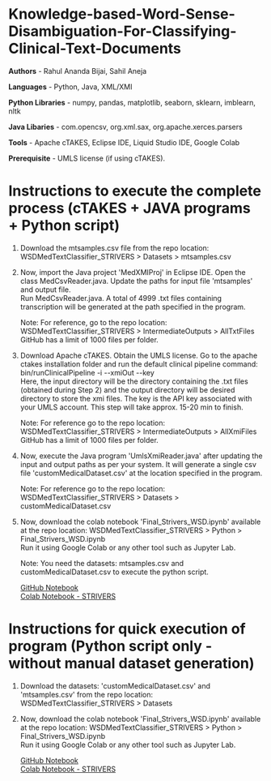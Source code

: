 # Knowledge-based-Word-Sense-Disambiguation-For-Classifying-Clinical-Text-Documents

**Authors** - Rahul Ananda Bijai, Sahil Aneja

**Languages** - Python, Java, XML/XMI

**Python Libraries** - numpy, pandas, matplotlib, seaborn, sklearn, imblearn, nltk

**Java Libaries** - com.opencsv, org.xml.sax, org.apache.xerces.parsers

**Tools** - Apache cTAKES, Eclipse IDE, Liquid Studio IDE, Google Colab

**Prerequisite** - UMLS license (if using cTAKES).

# Instructions to execute the complete process (cTAKES + JAVA programs + Python script)
1) Download the mtsamples.csv file from the repo location: WSDMedTextClassifier_STRIVERS > Datasets > mtsamples.csv

2) Now, import the Java project 'MedXMIProj' in Eclipse IDE. Open the class MedCsvReader.java. Update the paths for input file 'mtsamples' and output file.  
   Run MedCsvReader.java. A total of 4999 .txt files containing transcription will be generated at the path specified in the program.  

   Note: For reference, go to the repo location: WSDMedTextClassifier_STRIVERS > IntermediateOutputs > AllTxtFiles
   GitHub has a limit of 1000 files per folder.

3) Download Apache cTAKES. Obtain the UMLS license.
   Go to the apache ctakes installation folder and run the default clinical pipeline command:  
   bin/runClinicalPipeline -i <input-directory-name> --xmiOut <output-directory-name> --key <umls-api-key>   
   Here, the input directory will be the directory containing the .txt files (obtained during Step 2) and the output directory will be desired directory to store the xmi        files. The key is the API key associated with your UMLS account.
   This step will take approx. 15-20 min to finish.

   Note: For reference go to the repo location: WSDMedTextClassifier_STRIVERS > IntermediateOutputs > AllXmiFiles
   GitHub has a limit of 1000 files per folder.
  
4) Now, execute the Java program 'UmlsXmiReader.java' after updating the input and output paths as per your system. It will generate a single csv file                            'customMedicalDataset.csv' at the location specified in the program.  

   Note: For reference go to the repo location: WSDMedTextClassifier_STRIVERS > Datasets > customMedicalDataset.csv

5) Now, download the colab notebook 'Final_Strivers_WSD.ipynb' available at the repo location: WSDMedTextClassifier_STRIVERS > Python > Final_Strivers_WSD.ipynb  
   Run it using Google Colab or any other tool such as Jupyter Lab. 

   Note: You need the datasets: mtsamples.csv and customMedicalDataset.csv to execute the python script.

   [GitHub Notebook](https://github.com/sanejait/WSDMedTextClassifier_STRIVERS/blob/main/Python/Final_Strivers_WSD.ipynb)  
   [Colab Notebook - STRIVERS](https://colab.research.google.com/drive/1bDs3ycGc-79hh55RCnQ5z6EA1Ya-pkjX?usp=sharing)

# Instructions for quick execution of program (Python script only - without manual dataset generation)
1) Download the datasets: 'customMedicalDataset.csv' and 'mtsamples.csv' from the repo location: WSDMedTextClassifier_STRIVERS > Datasets

2) Now, download the colab notebook 'Final_Strivers_WSD.ipynb' available at the repo location: WSDMedTextClassifier_STRIVERS > Python > Final_Strivers_WSD.ipynb  
   Run it using Google Colab or any other tool such as Jupyter Lab.

   [GitHub Notebook](https://github.com/sanejait/WSDMedTextClassifier_STRIVERS/blob/main/Python/Final_Strivers_WSD.ipynb)  
   [Colab Notebook - STRIVERS](https://colab.research.google.com/drive/1bDs3ycGc-79hh55RCnQ5z6EA1Ya-pkjX?usp=sharing)
